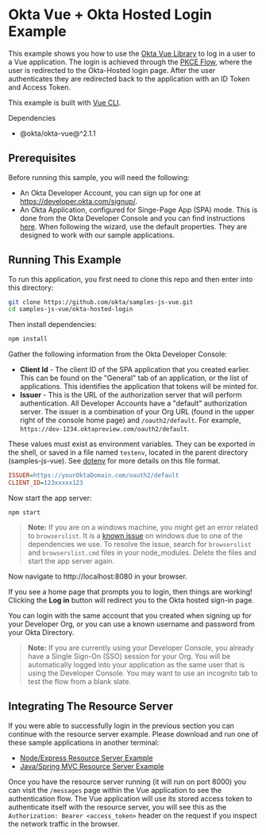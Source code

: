 # Okta Vue + Okta Hosted Login Example

This example shows you how to use the [Okta Vue Library][] to log in a user to a Vue application.  The login is achieved through the [PKCE Flow][], where the user is redirected to the Okta-Hosted login page.  After the user authenticates they are redirected back to the application with an ID Token and Access Token.

This example is built with [Vue CLI][].

Dependencies

* @okta/okta-vue@^2.1.1

## Prerequisites

Before running this sample, you will need the following:

* An Okta Developer Account, you can sign up for one at https://developer.okta.com/signup/.
* An Okta Application, configured for Singe-Page App (SPA) mode.  This is done from the Okta Developer Console and you can find instructions [here][OIDC SPA Setup Instructions].  When following the wizard, use the default properties.  They are designed to work with our sample applications.


## Running This Example

To run this application, you first need to clone this repo and then enter into this directory:

```bash
git clone https://github.com/okta/samples-js-vue.git
cd samples-js-vue/okta-hosted-login
```

Then install dependencies:

```bash
npm install
```

Gather the following information from the Okta Developer Console:

- **Client Id** - The client ID of the SPA application that you created earlier. This can be found on the "General" tab of an application, or the list of applications.  This identifies the application that tokens will be minted for.
- **Issuer** - This is the URL of the authorization server that will perform authentication.  All Developer Accounts have a "default" authorization server.  The issuer is a combination of your Org URL (found in the upper right of the console home page) and `/oauth2/default`. For example, `https://dev-1234.oktapreview.com/oauth2/default`.

These values must exist as environment variables. They can be exported in the shell, or saved in a file named `testenv`, located in the parent directory (samples-js-vue). See [dotenv](https://www.npmjs.com/package/dotenv) for more details on this file format.

```ini
ISSUER=https://yourOktaDomain.com/oauth2/default
CLIENT_ID=123xxxxx123
```

Now start the app server:

```
npm start
```

> **Note:** If you are on a windows machine, you might get an error related to `browserslist`.
> It is a [known issue](https://github.com/angular/angular-cli/issues/5075) on windows due to one of the dependencies we use. To resolve the issue, search for `browserslist` and `browserslist.cmd` files in your node_modules. Delete the files and start the app server again.

Now navigate to http://localhost:8080 in your browser.

If you see a home page that prompts you to login, then things are working!  Clicking the **Log in** button will redirect you to the Okta hosted sign-in page.

You can login with the same account that you created when signing up for your Developer Org, or you can use a known username and password from your Okta Directory.

> **Note:** If you are currently using your Developer Console, you already have a Single Sign-On (SSO) session for your Org.  You will be automatically logged into your application as the same user that is using the Developer Console.  You may want to use an incognito tab to test the flow from a blank slate.


## Integrating The Resource Server

If you were able to successfully login in the previous section you can continue with the resource server example.  Please download and run one of these sample applications in another terminal:

* [Node/Express Resource Server Example](https://github.com/okta/samples-nodejs-express-4/tree/master/resource-server)
* [Java/Spring MVC Resource Server Example](https://github.com/okta/samples-java-spring-mvc/tree/master/resource-server)

Once you have the resource server running (it will run on port 8000) you can visit the `/messages` page within the Vue application to see the authentication flow.  The Vue application will use its stored access token to authenticate itself with the resource server, you will see this as the `Authorization: Bearer <access_token>` header on the request if you inspect the network traffic in the browser.

[Vue CLI]: https://github.com/vuejs/vue-cli
[PKCE Flow]: https://developer.okta.com/docs/guides/implement-auth-code-pkce
[Okta Vue Library]: https://github.com/okta/okta-oidc-js/tree/master/packages/okta-vue
[OIDC SPA Setup Instructions]: https://developer.okta.com/docs/guides/sign-into-spa/vue/before-you-begin
[Okta Sign In Widget]: https://github.com/okta/okta-signin-widget

